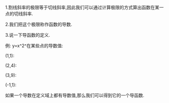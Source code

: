 1.割线斜率的极限等于切线斜率,因此我们可以通过计算极限的方式算出函数在某一点的切线斜率.

2.我们把这个极限称作函数的导数.

3.说一下导函数的定义.

例: y=x^2^在某些点的导数值:

(1,1):

(2,4):

(3,9):

(-1,1):



如果一个导数在定义域上都有导数值,那么我们可以得到它的一个导函数.






